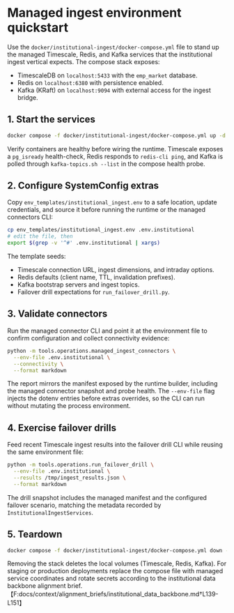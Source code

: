 # Managed ingest environment quickstart

Use the `docker/institutional-ingest/docker-compose.yml` file to stand up the
managed Timescale, Redis, and Kafka services that the institutional ingest
vertical expects.  The compose stack exposes:

- TimescaleDB on `localhost:5433` with the `emp_market` database.
- Redis on `localhost:6380` with persistence enabled.
- Kafka (KRaft) on `localhost:9094` with external access for the ingest bridge.

## 1. Start the services

```bash
docker compose -f docker/institutional-ingest/docker-compose.yml up -d
```

Verify containers are healthy before wiring the runtime.  Timescale exposes a
`pg_isready` health-check, Redis responds to `redis-cli ping`, and Kafka is
polled through `kafka-topics.sh --list` in the compose health probe.

## 2. Configure SystemConfig extras

Copy `env_templates/institutional_ingest.env` to a safe location, update
credentials, and source it before running the runtime or the managed connectors
CLI:

```bash
cp env_templates/institutional_ingest.env .env.institutional
# edit the file, then
export $(grep -v '^#' .env.institutional | xargs)
```

The template seeds:

- Timescale connection URL, ingest dimensions, and intraday options.
- Redis defaults (client name, TTL, invalidation prefixes).
- Kafka bootstrap servers and ingest topics.
- Failover drill expectations for `run_failover_drill.py`.

## 3. Validate connectors

Run the managed connector CLI and point it at the environment file to confirm
configuration and collect connectivity evidence:

```bash
python -m tools.operations.managed_ingest_connectors \
  --env-file .env.institutional \
  --connectivity \
  --format markdown
```

The report mirrors the manifest exposed by the runtime builder, including the
managed connector snapshot and probe health.  The `--env-file` flag injects the
dotenv entries before extras overrides, so the CLI can run without mutating the
process environment.

## 4. Exercise failover drills

Feed recent Timescale ingest results into the failover drill CLI while reusing
the same environment file:

```bash
python -m tools.operations.run_failover_drill \
  --env-file .env.institutional \
  --results /tmp/ingest_results.json \
  --format markdown
```

The drill snapshot includes the managed manifest and the configured failover
scenario, matching the metadata recorded by `InstitutionalIngestServices`.

## 5. Teardown

```bash
docker compose -f docker/institutional-ingest/docker-compose.yml down -v
```

Removing the stack deletes the local volumes (Timescale, Redis, Kafka).  For
staging or production deployments replace the compose file with managed service
coordinates and rotate secrets according to the institutional data backbone
alignment brief.【F:docs/context/alignment_briefs/institutional_data_backbone.md†L139-L151】
